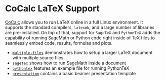 CoCalc LaTeX Support
====================

[CoCalc](https://cocalc.com) allows you to run LaTeX online in a full Linux environment.
It supports the standard compilers, `latexmk`, and a large number of libraries are pre-installed.
On top of that, support for `SageTeX` and `PythonTeX` adds the capability of running SageMath or Python code
right inside of TeX files to seamlessly embed code, results, formulas and plots.


* [`multiple-files`](./multiple-files) demonstrates how to setup a larger LaTeX document with multiple source files
* [`sagetex`](./sagetex) shows how to run SageMath inside a document
* [`pythontex`](./pythontex) features an example file for running PythonTeX
* [`presentation`](./presentation) contains a basic beamer presentation template
